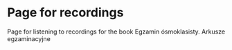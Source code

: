 # Page for recordings
Page for listening to recordings for the book Egzamin ósmoklasisty. Arkusze egzaminacyjne